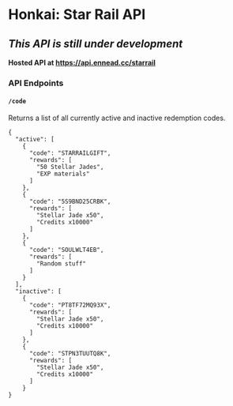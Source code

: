 # Honkai: Star Rail API

## *This API is still under development*

**Hosted API at https://api.ennead.cc/starrail**

### API Endpoints

#### `/code`

Returns a list of all currently active and inactive redemption codes.

```
{
  "active": [
    {
      "code": "STARRAILGIFT",
      "rewards": [
        "50 Stellar Jades",
        "EXP materials"
      ]
    },
    {
      "code": "5S9BND25CRBK",
      "rewards": [
        "Stellar Jade x50",
        "Credits x10000"
      ]
    },
    {
      "code": "SOULWLT4EB",
      "rewards": [
        "Random stuff"
      ]
    }
  ],
  "inactive": [
    {
      "code": "PT8TF72MQ93X",
      "rewards": [
        "Stellar Jade x50",
        "Credits x10000"
      ]
    },
    {
      "code": "STPN3TUUTQ8K",
      "rewards": [
        "Stellar Jade x50",
        "Credits x10000"
      ]
    }
}
```
